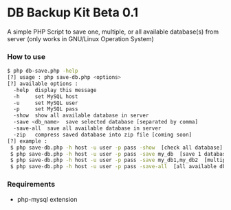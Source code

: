 # DB Backup Kit Beta 0.1
A simple PHP Script to save one, multiple, or all available database(s) from server (only works in GNU/Linux Operation System)


### How to use

```sh
$ php db-save.php -help
[?] usage : php save-db.php <options>
[?] available options : 
  -help	 display this message
  -h	 set MySQL host
  -u	 set MySQL user
  -p	 set MySQL pass
  -show	 show all available database in server
  -save <db_name>  save selected database [separated by comma]
  -save-all  save all available database in server
  -zip	 compress saved database into zip file [coming soon]
[?] example : 
 $ php save-db.php -h host -u user -p pass -show  [check all database]
 $ php save-db.php -h host -u user -p pass -save my_db  [save 1 database]
 $ php save-db.php -h host -u user -p pass -save my_db1,my_db2  [multiple db]
 $ php save-db.php -h host -u user -p pass -save-all  [all available db]
```

### Requirements

 - php-mysql extension 
